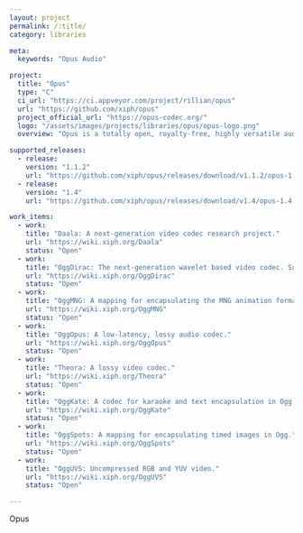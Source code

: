 ```yaml
---
layout: project
permalink: /:title/
category: libraries

meta:
  keywords: "Opus Audio"

project:
  title: "Opus"
  type: "C"
  ci_url: "https://ci.appveyor.com/project/rillian/opus"
  url: "https://github.com/xiph/opus"
  project_official_url: "https://opus-codec.org/"
  logo: "/assets/images/projects/libraries/opus/opus-logo.png"
  overview: "Opus is a totally open, royalty-free, highly versatile audio codec. Opus is unmatched for interactive speech and music transmission over the Internet, but is also intended for storage and streaming applications. It is standardized by the Internet Engineering Task Force (IETF) as [RFC 6716](https://tools.ietf.org/html/rfc6716) which incorporated technology from Skype's SILK codec and Xiph.Org's CELT codec."

supported_releases:
  - release:
    version: "1.1.2"
    url: "https://github.com/xiph/opus/releases/download/v1.1.2/opus-1.1.2.tar.gz"
  - release:
    version: "1.4"
    url: "https://github.com/xiph/opus/releases/download/v1.4/opus-1.4.tar.gz"

work_items:
  - work:
    title: "Daala: A next-generation video codec research project."
    url: "https://wiki.xiph.org/Daala"
    status: "Open"
  - work:
    title: "OggDirac: The next-generation wavelet based video codec. Supports lossy or lossless encoding."
    url: "https://wiki.xiph.org/OggDirac"
    status: "Open"
  - work:
    title: "OggMNG: A mapping for encapsulating the MNG animation format in Ogg."
    url: "https://wiki.xiph.org/OggMNG"
    status: "Open"
  - work:
    title: "OggOpus: A low-latency, lossy audio codec."
    url: "https://wiki.xiph.org/OggOpus"
    status: "Open"
  - work:
    title: "Theora: A lossy video codec."
    url: "https://wiki.xiph.org/Theora"
    status: "Open"
  - work:
    title: "OggKate: A codec for karaoke and text encapsulation in Ogg."
    url: "https://wiki.xiph.org/OggKate"
    status: "Open"
  - work:
    title: "OggSpots: A mapping for encapsulating timed images in Ogg."
    url: "https://wiki.xiph.org/OggSpots"
    status: "Open"
  - work:
    title: "OggUVS: Uncompressed RGB and YUV video."
    url: "https://wiki.xiph.org/OggUVS"
    status: "Open"

---
```


<p>Opus</p>
